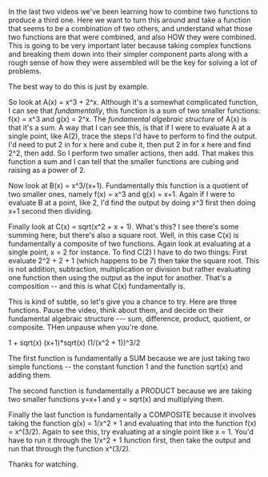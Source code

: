 In the last two videos we've been learning how to combine two functions to produce a third one. Here we want to turn this around and take a function that seems to be a combination of two others, and understand what those two functions are that were combined, and also HOW they were combined. This is going to be very important later because taking complex functions and breaking them down into their simpler component parts along with a rough sense of how they were assembled will be the key for solving a lot of problems. 

The best way to do this is just by example. 

So look at A(x) = x^3 + 2^x. Although it's a somewhat complicated function, I can see that *fundamentally*, this function is a sum of two smaller functions: f(x) = x^3 and g(x) = 2^x. The *fundamental algebraic structure* of A(x) is that it's a sum. A way that I can see this, is that if I were to evaluate A at a single point, like A(2), trace the steps I'd have to perform to find the output. I'd need to put 2 in for x here and cube it, then put 2 in for x here and find 2^2, then add. So I perform two smaller actions, then add. That makes this function a sum and I can tell that the smaller functions are cubing and raising as a power of 2. 

Now look at B(x) = x^3/(x+1). Fundamentally this function is a quotient of two smaller ones, namely f(x) = x^3 and g(x) = x+1. Again if I were to evaluate B at a point, like 2, I'd find the output by doing x^3 first then doing x+1 second then dividing. 

Finally look at C(x) = sqrt(x^2 + x + 1). What's this? I see there's some summing here, but there's also a square root. Well, in this case C(x) is fundamentally a composite of two functions. Again look at evaluating at a single point, x = 2 for instance. To find C(2) I have to do two things: First evaluate 2^2 + 2 + 1 (which happens to be 7) then take the square root. This is not addition, subtraction, multiplication or division but rather evaluating one function then using the output as the input for another. That's a composition -- and this is what C(x) fundamentally is. 

This is kind of subtle, so let's give you a chance to try. Here are three functions. Pause the video, think about them, and decide on their fundamental algebraic structure --- sum, difference, product, quotient, or composite. THen unpause when you're done. 

1 + sqrt(x)
(x+1)*sqrt(x)
(1/(x^2 + 1))^3/2

The first function is fundamentally a SUM because we are just taking two simple functions -- the constant function 1 and the function sqrt(x) and adding them. 

The second function is fundamentally a PRODUCT because we are taking two smaller functions y=x+1 and y = sqrt(x) and multiplying them. 

Finally the last function is fundamentally a COMPOSITE because it involves taking the function g(x) = 1/x^2 + 1 and evaluating that into the function f(x) = x^(3/2). Again to see this, try evaluating at a single point like x = 1. You'd have to run it through the 1/x^2 + 1 function first, then take the output and run that through the function x^(3/2). 

Thanks for watching.
